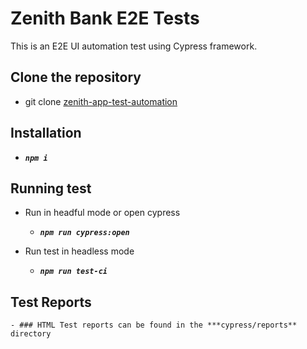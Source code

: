 # Zenith Bank E2E Tests

This is an E2E UI automation test using Cypress framework.


## Clone the repository

- git clone [zenith-app-test-automation](https://github.com/Felix-Port/zen-qa-engineer-exercise.git)
  
## Installation

- ***`npm i`***

## Running test

* Run in headful mode or open cypress
   - ***`npm run cypress:open`***

* Run test in headless mode
   - ***`npm run test-ci`***

## Test Reports
    - ### HTML Test reports can be found in the ***cypress/reports** directory




  
